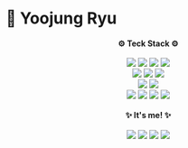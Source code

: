 # 🌷 Yoojung Ryu 

<div align="center">
  <strong>⚙️ Teck Stack ⚙️</strong>
  <br/>
  <br/>
  <img src="https://img.shields.io/badge/JavaScript-F7DF1E?style=plastic&logo=javascript&logoColor=FFFFFF"/>
  <img src="https://img.shields.io/badge/TypeScript-3178C6?style=plastic&logo=typescript&logoColor=FFFFFF"/>
  <img src="https://img.shields.io/badge/HTML5-E34F26?style=plastic&logo=html5&logoColor=FFFFFF"/>
  <img src="https://img.shields.io/badge/CSS3-1572B6?style=plastic&logo=css3&logoColor=FFFFFF"/>
  <br/>
  <img src="https://img.shields.io/badge/React-61DAFB?style=plastic&logo=React&logoColor=FFFFFF"/>
  <img src="https://img.shields.io/badge/Next.js-000000?style=plastic&logo=nextdotjs&logoColor=FFFFFF"/>
  <img src="https://img.shields.io/badge/Redux-764ABC?style=plastic&logo=redux&logoColor=FFFFFF"/>
  <br/>
  <img src="https://img.shields.io/badge/styledcomponents-DB7093?style=plastic&logo=styled-components&logoColor=FFFFFF"/>
  <img src="https://img.shields.io/badge/Firebase-FFCA28?style=plastic&logo=firebase&logoColor=FFFFFF"/>
  <br/>
  <img src="https://img.shields.io/badge/Git-F05032?style=plastic&logo=git&logoColor=FFFFFF"/>
  <img src="https://img.shields.io/badge/GitBook-BBDDE5?style=plastic&logo=gitbook&logoColor=FFFFFF"/>
  <img src="https://img.shields.io/badge/GitLab-FC6D26?style=plastic&logo=gitlab&logoColor=FFFFFF"/>
  <img src="https://img.shields.io/badge/Figma-F24E1E?style=plastic&logo=figma&logoColor=FFFFFF"/>
  <br/>
  <br/>
  <strong>✨ It's me! ✨</strong>
  <br/>
  <br/>
  <a href="https://velog.io/@u-ryu-00" target="_blank"><img src="https://img.shields.io/badge/Velog-20C997?style=plastic&logo=velog&logoColor=FFFFFF"/></a>
  <a href="www.linkedin.com/in/u-ryu" target="_blank"><img src="https://img.shields.io/badge/LinkedIn-0A66C2?style=plastic&logo=LinkedIn&logoColor=FFFFFF"/></a>
  <a href="https://wakatime.com/@u_ryu_" target="_blank"><img src="https://img.shields.io/badge/WakaTime-000000?style=plastic&logo=WakaTime&logoColor=FFFFFF"/></a>
  <a href="https://www.instagram.com/u._.ryu__/" target="_blank"><img src="https://img.shields.io/badge/Instagram-E4405F?style=plastic&logo=Instagram&logoColor=FFFFFF"/></a>
</div>

